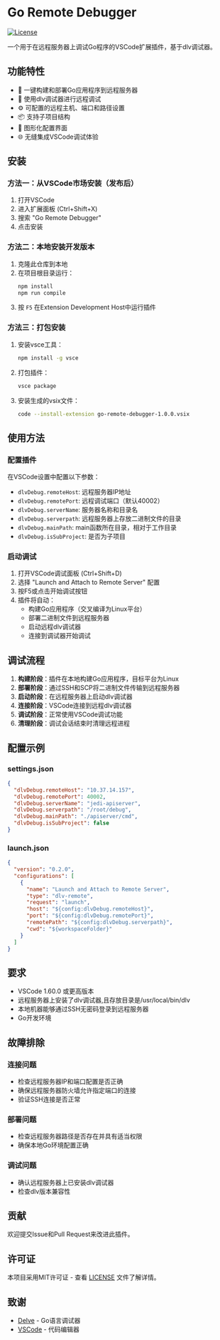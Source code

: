 # Go Remote Debugger

[![License](https://img.shields.io/badge/license-MIT-green.svg)](LICENSE)

一个用于在远程服务器上调试Go程序的VSCode扩展插件，基于dlv调试器。

## 功能特性

- 🚀 一键构建和部署Go应用程序到远程服务器
- 🐞 使用dlv调试器进行远程调试
- ⚙️ 可配置的远程主机、端口和路径设置
- 📦 支持子项目结构
- 🔧 图形化配置界面
- 🌐 无缝集成VSCode调试体验

## 安装

### 方法一：从VSCode市场安装（发布后）
1. 打开VSCode
2. 进入扩展面板 (Ctrl+Shift+X)
3. 搜索 "Go Remote Debugger"
4. 点击安装

### 方法二：本地安装开发版本
1. 克隆此仓库到本地
2. 在项目根目录运行：
   ```bash
   npm install
   npm run compile
   ```
3. 按 `F5` 在Extension Development Host中运行插件

### 方法三：打包安装
1. 安装vsce工具：
   ```bash
   npm install -g vsce
   ```
2. 打包插件：
   ```bash
   vsce package
   ```
3. 安装生成的vsix文件：
   ```bash
   code --install-extension go-remote-debugger-1.0.0.vsix
   ```

## 使用方法

### 配置插件

在VSCode设置中配置以下参数：

- `dlvDebug.remoteHost`: 远程服务器IP地址
- `dlvDebug.remotePort`: 远程调试端口（默认40002）
- `dlvDebug.serverName`: 服务器名称和目录名
- `dlvDebug.serverpath`: 远程服务器上存放二进制文件的目录
- `dlvDebug.mainPath`: main函数所在目录，相对于工作目录
- `dlvDebug.isSubProject`: 是否为子项目

### 启动调试

1. 打开VSCode调试面板 (Ctrl+Shift+D)
2. 选择 "Launch and Attach to Remote Server" 配置
3. 按F5或点击开始调试按钮
4. 插件将自动：
   - 构建Go应用程序（交叉编译为Linux平台）
   - 部署二进制文件到远程服务器
   - 启动远程dlv调试器
   - 连接到调试器开始调试

## 调试流程

1. **构建阶段**：插件在本地构建Go应用程序，目标平台为Linux
2. **部署阶段**：通过SSH和SCP将二进制文件传输到远程服务器
3. **启动阶段**：在远程服务器上启动dlv调试器
4. **连接阶段**：VSCode连接到远程dlv调试器
5. **调试阶段**：正常使用VSCode调试功能
6. **清理阶段**：调试会话结束时清理远程进程

## 配置示例

### settings.json

```json
{
  "dlvDebug.remoteHost": "10.37.14.157",
  "dlvDebug.remotePort": 40002,
  "dlvDebug.serverName": "jedi-apiserver",
  "dlvDebug.serverpath": "/root/debug",
  "dlvDebug.mainPath": "./apiserver/cmd",
  "dlvDebug.isSubProject": false
}
```

### launch.json

```json
{
  "version": "0.2.0",
  "configurations": [
    {
      "name": "Launch and Attach to Remote Server",
      "type": "dlv-remote",
      "request": "launch",
      "host": "${config:dlvDebug.remoteHost}",
      "port": "${config:dlvDebug.remotePort}",
      "remotePath": "${config:dlvDebug.serverpath}",
      "cwd": "${workspaceFolder}"
    }
  ]
}
```

## 要求

- VSCode 1.60.0 或更高版本
- 远程服务器上安装了dlv调试器,且存放目录是/usr/local/bin/dlv
- 本地机器能够通过SSH无密码登录到远程服务器
- Go开发环境

## 故障排除

### 连接问题

- 检查远程服务器IP和端口配置是否正确
- 确保远程服务器防火墙允许指定端口的连接
- 验证SSH连接是否正常

### 部署问题

- 检查远程服务器路径是否存在并具有适当权限
- 确保本地Go环境配置正确

### 调试问题

- 确认远程服务器上已安装dlv调试器
- 检查dlv版本兼容性

## 贡献

欢迎提交Issue和Pull Request来改进此插件。

## 许可证

本项目采用MIT许可证 - 查看 [LICENSE](LICENSE) 文件了解详情。

## 致谢

- [Delve](https://github.com/go-delve/delve) - Go语言调试器
- [VSCode](https://code.visualstudio.com/) - 代码编辑器
